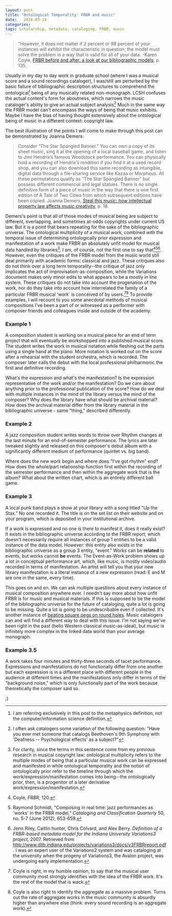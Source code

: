 ```yaml
---
layout: post
title: "Ontological Temporality: FRBR and music"
date:   2016-03-14
categories:
tags: scholarship, metadata, cataloging, FRBR, music
---
```


>"However, it does not matter if 2 percent or 98 percent of your instances will exhibit the characteristic in question; the model must solve the problem in a way that is valid for all of your data.
>-Karen Coyle, [FRBR before and after: a look at our bibliographic models](http://www.kcoyle.net/beforeAndAfter/index.html), p. 135.

Usually in my day to day work in graduate school (where I was a musical score and a sound recordings cataloger), I was/still am perturbed by the basic failure of bibliographic description structures to comprehend the ontological[^1] being of any musically related non-monograph. LCSH confuses the actual content's form for aboutness, which narrows the music cataloger's ability to give an actual subject analysis[^2] Much in the same way the FRBR model can't encompass the ways of being that music exhibits. Maybe I have the bias of having thought extensively about the ontological being of music in a different context: copyright law.

The best illustration of the points I will come to make through this post can be demonstrated by Joanna Demers:

>Consider “The Star Spangled Banner.” You can own a copy of its sheet music, sing it at the opening of a local baseball game, and listen to Jimi Hendrix’s famous Woodstock performance. You can physically hold a recording of Hendrix’s rendition if you find it at a used record shop, and you can also download this same recording as intangible, digital data through a file-sharing service like Kazaa or Morpheus. All these permutations qualify as “The Star Spangled Banner” but possess different commercial and legal statues. There is no single definitive form of a piece of music in the way that there is one first edition of A Tale of Two Cities from which subsequent editions have been copied.
>Joanna Demers, [Steal this music: how intellectual property law affects music creativity](http://www.ugapress.org/index.php/books/steal_this_music/), p. 18.

Demers's point is that all of those modes of musical being are subject to different, overlapping, and sometimes at-odds copyrights under current US law. But it is a point that bears repeating for the sake of the bibliographic universe. The ontological multiplicity of a musical work, combined with the temporal issue of determining ontologically prior expression and manifestation of a work make FRBR an absolutely unfit model for musical data handled by libraries[^3]. I am, of course, not the first one to say that[^4][^5][^6]. However, even the critiques of the FRBR model from the music world still deal primarily with academic forms: classical and jazz. These critiques also do not think over a long term temporality--the critique of jazz only implicates the act of improvisation-as-composition, while the Variations document makes only minor edits to what appears to be a mostly in line system. These critiques do not take into account the progenation of the work, nor do they take into account how interrelated the family of a particular FRBR musical 'work' is conceived of by users.[^7][^8] To provide examples, I will recount to you some anecdotal methods of musical compositions I've been a part of or witnessed as a performer with composer friends and colleagues inside and outside of the academy.

### Example 1

A composition student is working on a musical piece for an end of term project that will eventually be workshopped into a published musical score. The student writes the work in musical notation while fleshing out the parts using a single hand at the piano. More notation is worked out on the score after a rehearsal with the student orchestra, which is recorded. The composer later calls the debut with the local professional philharmonic the first and definitive recording.

What's the expression and what's the manifestation? Is the expression representative of the work and/or the manifestation? Do we care about anything prior to the professional publication of the score? How do we deal with multiple instances in the mind of the library versus the mind of the composer? Why does the library have what should be archival material? How does the archival material differ from the library material in the bibliographic universe - same "thing," described differently.

### Example 2

A jazz composition student writes words to throw over Rhythm changes at the last minute for an end-of-semester performance. The lyrics are later tweaked slightly and released on this composer's debut album with a significantly different medium of performance (quintet vs. big band).

Where does the new work begin and where does "I've got rhythm" end? How does the whole/part relationship function first within the recording of the semester performance and then within the aggregate work that is the album? What about the written chart, which is an entirely different ball game.

### Example 3

A local punk band plays a show at your library with a song titled "Up the Stax." No one recorded it. The title is on the set list on their website and on your program, which is deposited in your institutional archive.

If a work is expressed and no one is there to manifest it, does it really exist? It exists in the bibliographic universe according to the FRBR report, which doesn't necessarily require all instances of group 1 entities to be a valid instance of the data model. However: this entity also exists in the bibliographic universe as a group 3 entity, "event." Works can be <b>related</b> to events, but works cannot <b>be</b> events. The Event-as-Work problem shows up a lot in conceptual performance art, which, like music, is mostly video/audio recorded in terms of manifestation. An artist will tell you that your new library manifestation is a literal instance of a new expression (read: E and M are one in the same, every time).

This goes on and on. We can ask multiple questions about every instance of musical composition anywhere ever. I needn't say more about how unfit FRBR is for music and musical materials. If this is supposed to be the model of the bibliographic universe for the future of cataloging, quite a lot is going to be missing. Quite a lot is going to be undescribable even if collected. It's another instance of [beating square pegs on round holes](/2016/03/09/cold-spaghetti.html). Music catalogers can and will find a different way to deal with this issue. I'm not saying we've been right in the past (hello Western classical music-as-ideal), but music is infinitely more complex in the linked data world than your average monograph.

### Example 3.5

A work takes four minutes and thirty-three seconds of tacet performance. Expressions and manifestations do not functionally differ from one another but each expression is in a different place with different people in the audience at different times and the manifestations only differ in terms of the "background noise," which is only functionally part of the work because theoretically the composer said so.

;)

[^1]: I am referring exclusively in this post to the metaphysics definition, not the computer/information science definition.

[^2]: I often ask catalogers some variation of the following question: "Have you ever met someone that catalogs Beethoven's 9th Symphony with 'Deafness -- Psychological effects' as a subject?"

[^3]: For clarity, since the terms in this sentence come from my previous research in musical copyright law: ontological multiplicity refers to the multiple modes of being that a particular musical work can be expressed and manifested in [^3.5] while ontological temporality and the notion of ontologically prior refer to the timeline through which the work/expression/manifestation comes into being--the ontologically prior, then, is a progenitor of a later derivative work/expression/manifestation.

[^3.5]: As I will describe in more detail above: the musical work as the classical academy conceives of it is about the only place where music more or less lines up with FRBR. Sometimes the expression (i.e. performance) is the ontologically prior, while sometimes the score (e.g. manifestation) is ontologically prior. Moreover, the performance : expression :: score : manifestation is heavily flawed. In the case of recorded music more or less without a score, performance : expression :: recording : manifestation holds up better.

[^4]: Coyle, <i>FRBR</i>, 120.

[^5]: Raymond Schmidt, "Composing in real time: jazz performances as 'works' in the FRBR model," <i>Cataloging and Classification Quarterly</i> 50, no. 5-7 (June 2012), 653-659.

[^6]: Jenn Riley, Caitlin hunter, Chris Colvard, and Alex Berry. <i>Definition of a FRBR-based metadata model for the Indiana University Variations3 project,</i> 2007. Retrieved from http://www.dlib.indiana.edu/projects/variations3/docs/v3FRBRreport.pdf. I was an expert user of the Variations2 system and was cataloging at the university when the progeny of Variations3, the Avalon project, was undergoing early implementation.

[^7]: Coyle is right, in my humble opinion, to say that the musical user community most strongly identifies with the idea of the FRBR work. It's the rest of the model that is wack.

[^8]: Coyle is also right to identify the aggregate as a massive problem. Turns out the rate of aggregate works in the music community is absurdly higher than anywhere else (think: every sound recording is an aggregate work).
